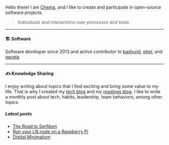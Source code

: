Hello there! I am 
<span title="Why? {Che: Jose, ma: Maria}">
<a target="_blank" href="https://chemaclass.com/">Chema</a></span>, 
and I like to create and participate in open-source software projects.

> _Individuals and interactions over processes and tools._

---

#### 🏗 Software

Software developer since 2013 and active contributor to 
<span title="A simple testing library for bash scripts"><a target="_blank" href="https://bashunit.typeddevs.com/">bashunit</a></span>,
<span title="A Functional Programming language that transpiles to PHP"><a target="_blank" href="https://phel-lang.org">phel</a></span>,
and <span title="A library that helps you build modular PHP applications"><a target="_blank" href="https://gacela-project.com/">gacela</a></span>.

---

#### ✍️ Knowledge Sharing

I enjoy writing about topics that I find exciting and bring some value to my life. 
That is why I created my [tech blog](https://chemaclass.es/blog/) and my [readings blog](https://chemaclass.es/readings/). 
I like to write a monthly post about tech, habits, leadership, team behaviors, among other topics.

##### Latest posts

<!-- BLOG-POST-LIST:START -->
- [The Road to Serfdom](https://chemaclass.com/readings/the-road-to-serfdom/)
- [Run your LN node on a Raspberry Pi](https://chemaclass.com/blog/run-your-ln-node/)
- [Digital Minimalism](https://chemaclass.com/readings/digital-minimalism/)
<!-- BLOG-POST-LIST:END -->
